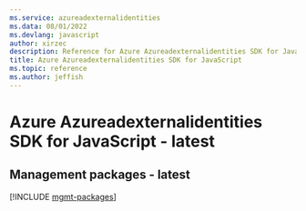 ```yaml
---
ms.service: azureadexternalidentities
ms.data: 08/01/2022
ms.devlang: javascript
author: xirzec
description: Reference for Azure Azureadexternalidentities SDK for JavaScript
title: Azure Azureadexternalidentities SDK for JavaScript
ms.topic: reference
ms.author: jeffish
---
```

# Azure Azureadexternalidentities SDK for JavaScript - latest

## Management packages - latest
[!INCLUDE [mgmt-packages](azureadexternalidentities-mgmt-index.md)]